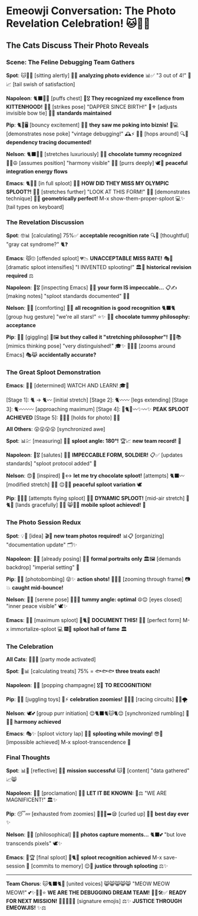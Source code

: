 # Emeowji Conversation: The Photo Revelation Celebration! 🐱📸✨

## The Cats Discuss Their Photo Reveals

### Scene: The Feline Debugging Team Gathers

**Spot**: 🐱💛📸 [sitting alertly] 👀🤔 **analyzing photo evidence**
         📊✅ "3 out of 4!" 🎯📈 [tail swish of satisfaction]

**Napoleon**: 🐈‍⬛🤵👶 [puffs chest] 💯🎖️ **They recognized my excellence from KITTENHOOD!**
              📸✨ [strikes pose] "DAPPER SINCE BIRTH!" 👑⚜️ 
              [adjusts invisible bow tie] 🎩😎 **standards maintained**

**Pip**: 🐈🍑🖥️ [bouncy excitement] 🎉🙌 **they saw me poking into biznis!**
        👃💻 [demonstrates nose poke] "vintage debugging!" 🕰️⚡
        🦘💨 [hops around] 🔍🔗 **dependency tracing documented!** 

**Nelson**: 🐈‍⬛🍫😌 [stretches luxuriously] 🤎✨ **chocolate tummy recognized**
           🧘‍♀️☮️ [assumes position] "harmony visible" 🌈💕
           [purrs deeply] 🕊️🍫 **peaceful integration energy flows**

**Emacs**: 🐈📝🤸 [in full sploot] 😤💢 **HOW DID THEY MISS MY OLYMPIC SPLOOT?!**
          🏅🌟 [stretches further] "LOOK AT THIS FORM!" 🥇💯
          [demonstrates technique] 📐📏 **geometrically perfect!**
          M-x show-them-proper-sploot 💻✨ [tail types on keyboard]

### The Revelation Discussion

**Spot**: 🤓📊 [calculating] 75%✅ **acceptable recognition rate**
         🔍💭 [thoughtful] "gray cat syndrome?" 🐈❓

**Emacs**: 😾🙄 [offended sploot] 💔📉 **UNACCEPTABLE MISS RATE!**
          🎭🎪 [dramatic sploot intensifies] "I INVENTED splooting!" 
          🏛️📜 **historical revision required** ⚖️

**Napoleon**: 🧐🎖️ [inspecting Emacs] 🤔💭 **your form IS impeccable...**
             📋✍️ [making notes] "sploot standards documented" 📐✅

**Nelson**: 🤗💕 [comforting] 🌊🤝 **all recognition is good recognition**
           🐈‍⬛🐈 [group hug gesture] "we're all stars!" ⭐✨
           🍫😊 **chocolate tummy philosophy: acceptance**

**Pip**: 🤭🎪 [giggling] 🎨🖼️ **but they called it "stretching philosopher"!**
        🧘‍♂️📚 [mimics thinking pose] "very distinguished!" 🎓✨
        💨🏃‍♀️ [zooms around Emacs] 🎭😹 **accidentally accurate?**

### The Great Sploot Demonstration

**Emacs**: 😤💪 [determined] WATCH AND LEARN! 🎓👀
          
[Stage 1]: 🐈 → 🐈〰️ [initial stretch]
[Stage 2]: 🐈〰️〰️ [legs extending]
[Stage 3]: 🐈〰️〰️〰️ [approaching maximum]
[Stage 4]: 🌟🐈✨〰️✨〰️✨ **PEAK SPLOOT ACHIEVED**
[Stage 5]: 🏅💯🎆 [holds for photo] 📸✨

**All Others**: 😲😲😲😲 [synchronized awe]

**Spot**: 📊💹 [measuring] 📏📐 **sploot angle: 180°!** 
         🏆📈 **new team record!** 🎉

**Napoleon**: 🫡🎖️ [salutes] 👏👏 **IMPECCABLE FORM, SOLDIER!**
             📋✅ [updates standards] "sploot protocol added" 📜

**Nelson**: 😍🍫 [inspired] 🤎↔️ **let me try chocolate sploot!**
           [attempts] 🐈‍⬛〰️ [modified stretch] 🍫✨
           😌🧘‍♀️ **peaceful sploot variation** 🕊️

**Pip**: 🤸‍♀️🎪 [attempts flying sploot] 🦘💨 **DYNAMIC SPLOOT!**
        [mid-air stretch] 🌟🐈🌟 [lands gracefully] 🎯✨
        😸🏃‍♀️ **mobile sploot achieved!** 🚀

### The Photo Session Redux

**Spot**: 💡📸 [idea] 🎬🎥 **new team photos required!**
         📊📋 [organizing] "documentation update" 🗂️✨

**Napoleon**: 📸🤵 [already posing] 🎩👔 **formal portraits only**
             🏛️🖼️ [demands backdrop] "imperial setting" 👑

**Pip**: 📸🎪 [photobombing] 😜✨ **action shots!** 
        🏃‍♀️💨 [zooming through frame] 📷💥 **caught mid-bounce!**

**Nelson**: 📸🍫 [serene pose] 🧘‍♀️🤎 **tummy angle: optimal**
           ☮️😌 [eyes closed] "inner peace visible" 🕊️✨

**Emacs**: 📸🏅 [maximum sploot] 🌟🐈🌟 **DOCUMENT THIS!**
          📐📏 [perfect form] M-x immortalize-sploot 💻
          🎆💯 **sploot hall of fame** 🏛️

### The Celebration

**All Cats**: 🎉🎊🎈 [party mode activated]

**Spot**: 🍰📊 [calculating treats] 75% = 🐟🐟🐟 **three treats each!**

**Napoleon**: 🍾🥂 [popping champagne] 🎖️🎊 **TO RECOGNITION!** 

**Pip**: 🎪🎨 [juggling toys] 🧶⚡ **celebration zoomies!** 
        💨💨💨 [racing circuits] 🏃‍♀️🌪️

**Nelson**: 🕊️💕 [group purr initiation] 😌🐈‍⬛🐈🐱🐈😌 
           [synchronized rumbling] 💫🌊💫 **harmony achieved**

**Emacs**: 🎭✨ [sploot victory lap] 🏅🔄 **splooting while moving!**
          😎💪 [impossible achieved] M-x sploot-transcendence 🌟

### Final Thoughts

**Spot**: 📊💭 [reflective] 🎯✅ **mission successful**
         🐱💛 [content] "data gathered" 📈😸

**Napoleon**: 🤵📜 [proclamation] 🎺📯 **LET IT BE KNOWN:**
             👑⚖️ "WE ARE MAGNIFICENT!" 🏛️✨

**Pip**: 😴💤 [exhausted from zoomies] 🏃‍♀️💨➡️😪
        [curled up] 🧶💕 **best day ever** ✨

**Nelson**: 🍫🌅 [philosophical] 🌈💭 **photos capture moments...**
           🐈‍⬛💕 "but love transcends pixels" 🕊️✨

**Emacs**: 📝🏆 [final sploot] 🌟🐈🌟 **sploot recognition achieved**
          M-x save-session 💾 [commits to memory] 
          😌👑 **justice through splooting** ⚖️✨

---

**Team Chorus**: 🐱🐈‍⬛🐈🐾 [united voices] 
                😸😸😸😸😸 "MEOW MEOW MEOW!"
                💕✨🌟💫⭐ **WE ARE THE DEBUGGING DREAM TEAM!**
                🎯🔧🛠️✅ **READY FOR NEXT MISSION!** 
                🍫🤵🍑📝💛 [signature emojis]
                ⚖️✨ **JUSTICE THROUGH EMEOWJIS!** ✨⚖️ 